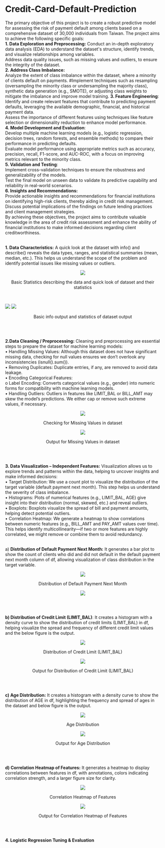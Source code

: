 # Credit-Card-Default-Prediction
The primary objective of this project is to create a robust predictive model for assessing the risk of payment default among clients based on a comprehensive dataset of 30,000 individuals from Taiwan. The project aims to achieve the following specific goals:<br>
**1. Data Exploration and Preprocessing:**
Conduct an in-depth exploratory data analysis (EDA) to understand the dataset's structure, identify trends, and visualize relationships among variables.<br>
Address data quality issues, such as missing values and outliers, to ensure the integrity of the dataset.<br>
**2. Address Class Imbalance:**<br>
Analyze the extent of class imbalance within the dataset, where a minority of clients default on payments.
#Implement techniques such as resampling (oversampling the minority class or undersampling the majority class), synthetic data generation (e.g., SMOTE), or adjusting class weights to mitigate the imbalance and improve model training.
**3. Feature Engineering**:<br>
Identify and create relevant features that contribute to predicting payment defaults, leveraging the available demographic, financial, and historical payment data.<br>
Assess the importance of different features using techniques like feature selection or dimensionality reduction to enhance model performance.<br>
**4. Model Development and Evaluation**:<br>
Develop multiple machine learning models (e.g., logistic regression, decision trees, random forests, and ensemble methods) to compare their performance in predicting defaults.<br>
Evaluate model performance using appropriate metrics such as accuracy, precision, recall, F1-score, and AUC-ROC, with a focus on improving metrics relevant to the minority class.<br>
**5. Validation and Testing**:<br>
Implement cross-validation techniques to ensure the robustness and generalizability of the models.<br>
Test the final model on unseen data to validate its predictive capability and reliability in real-world scenarios.<br>
**6. Insights and Recommendations:**<br>
Provide actionable insights and recommendations for financial institutions on identifying high-risk clients, thereby aiding in credit risk management.<br>
Discuss potential implications of the findings on future lending practices and client management strategies.<br>
By achieving these objectives, the project aims to contribute valuable knowledge in the area of credit risk assessment and enhance the ability of financial institutions to make informed decisions regarding client creditworthiness.
<br>
<br>

**1. Data Characteristics:** A quick look at the dataset with info() and describe() reveals the data types, ranges, and statistical summaries (mean, median, etc.). This helps us understand the scope of the problem and identify potential issues like missing values or outliers.
<p align="center">
  <img src="https://github.com/user-attachments/assets/b14217da-c5ba-4702-9b49-e67f5f29cdcf"/></p>
  <p align="center"> Basic Statistics describing the data and quick look of dataset and their statistics </p>
<br>
<p align="left">
  <img src="https://github.com/user-attachments/assets/074f74cb-8134-4f34-98a7-139b18c6b438"/>
  <img src="https://github.com/user-attachments/assets/3541d18e-f36f-456d-9779-f9fe86ef7a54"/>
</p>
  <p align="center"> Basic info output and statistics of dataset output </p>
<br>
<br>

**2.Data Cleaning / Preprocessing:** Cleaning and preprocessing are essential steps to prepare the dataset for machine learning models:<br>
•	Handling Missing Values: Although this dataset does not have significant missing data, checking for null values ensures we don’t overlook any inconsistencies (isnull().sum()).<br>
•	Removing Duplicates: Duplicate entries, if any, are removed to avoid data leakage.<br>
•	Encoding Categorical Features:<br>
    o	Label Encoding: Converts categorical values (e.g., gender) into numeric forms for compatibility with machine learning models.<br>
•	Handling Outliers: Outliers in features like LIMIT_BAL or BILL_AMT may skew the model’s predictions. We either cap or remove such extreme values, if necessary.<br>
<p align="center">
  <img src="https://github.com/user-attachments/assets/1352ec24-48a4-48b2-ab7e-f3c06daa9bb8"/></p>
  <p align="center">Checking for Missing Values in dataset</p>
<p align="center">
  <img src="https://github.com/user-attachments/assets/b16d8137-7201-4c73-bed1-edce67a54243"/></p>
  <p align="center">Output for Missing Values in dataset </p>
<br>
<br>

**3. Data Visualization – Independent Features:** Visualization allows us to explore trends and patterns within the data, helping to uncover insights and make informed decisions:<br>
•	Target Distribution: We use a count plot to visualize the distribution of the target variable (default payment next month). This step helps us understand the severity of class imbalance.<br>
•	Histograms: Plots of numerical features (e.g., LIMIT_BAL, AGE) give insight into their distribution (normal, skewed, etc.) and reveal outliers. <br>
•	Boxplots: Boxplots visualize the spread of bill and payment amounts, helping detect potential outliers.<br>
•	Correlation Heatmap: We generate a heatmap to show correlations between numeric features (e.g., BILL_AMT and PAY_AMT values over time). This helps identify multicollinearity—if two or more features are highly correlated, we might remove or combine them to avoid redundancy. 
<br>
<br>

a) **Distribution of Default Payment Next Month:** It generates a bar plot to show the count of clients who did and did not default in the default payment next month column of df, allowing visualization of class distribution in the target variable.<br>
<p align="center">
  <img src="https://github.com/user-attachments/assets/a5867cd0-c04f-40a9-9e2a-012695a16537"/></p>
  <p align="center">Distribution of Default Payment Next Month</p>
<p align="center">
  <img src="https://github.com/user-attachments/assets/18dc7475-8aca-4dad-ad53-1b5b55c27597"/></p>
<br>
<br>

**b) Distribution of Credit Limit (LIMIT_BAL)**: It creates a histogram with a density curve to show the distribution of credit limits (LIMIT_BAL) in df, helping visualize the spread and frequency of different credit limit values and the below figure is the output.
<p align="center">
  <img src="https://github.com/user-attachments/assets/b7c0fd9a-c99c-4805-a30e-0a6a0262638a"/></p>
  <p align="center"> Distribution of Credit Limit (LIMIT_BAL)</p>
<p align="center">
  <img src="https://github.com/user-attachments/assets/b7c0fd9a-c99c-4805-a30e-0a6a0262638a"/></p>
  <p align="center"> Output for Distribution of Credit Limit (LIMIT_BAL)</p>
  <br>
  <br>
  
**c) Age Distribution:** It creates a histogram with a density curve to show the distribution of AGE in df, highlighting the frequency and spread of ages in the dataset and below figure is the output. <br>
<p align="center">
  <img src="https://github.com/user-attachments/assets/caad23bc-07e6-4023-8b2c-f1f8104ac3b4"/></p>
  <p align="center">Age Distribution</p>
<p align="center">
  <img src="https://github.com/user-attachments/assets/88eb3c54-5697-4fbf-a12e-ff7748781b19"/></p>
  <p align="center">Output for Age Distribution</p>
<br>
<br>

**d) Correlation Heatmap of Features:** It generates a heatmap to display correlations between features in df, with annotations, colors indicating correlation strength, and a larger figure size for clarity.
<p align="center">
  <img src="https://github.com/user-attachments/assets/d15c7086-d345-4faf-8d3e-9e552e87adee"/></p>
  <p align="center">Correlation Heatmap of Features</p>
<p align="center">
  <img src="https://github.com/user-attachments/assets/3630769e-863c-4d76-bc77-137974f80740"/></p>
  <p align="center">Output for Correlation Heatmap of Features</p>
<br>
<br>

**4. Logistic Regression Tuning & Evaluation**












